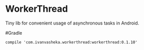 # WorkerThread

Tiny lib for convenient usage of asynchronous tasks in Android.

#Gradle

`compile 'com.ivanvasheka.workerthread:workerthread:0.1.10'`
